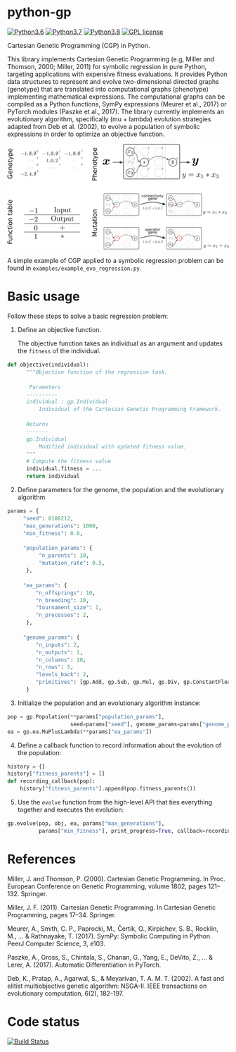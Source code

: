python-gp
=========
[![Python3.6](https://img.shields.io/badge/python-3.6-red.svg)](https://www.python.org/downloads/release/python-369/)
[![Python3.7](https://img.shields.io/badge/python-3.7-red.svg)](https://www.python.org/)
[![Python3.8](https://img.shields.io/badge/python-3.8-red.svg)](https://www.python.org/)
[![GPL license](https://img.shields.io/badge/License-GPLv3-blue.svg)](https://www.gnu.org/licenses/old-licenses/gpl-3.0.html)

Cartesian Genetic Programming (CGP) in Python.

This library implements Cartesian Genetic Programming (e.g, Miller and Thomson, 2000; Miller, 2011) for symbolic regression in pure Python, targeting applications with expensive fitness evaluations. It provides Python data structures to represent and evolve two-dimensional directed graphs (genotype) that are translated into computational graphs (phenotype) implementing mathematical expressions. The computational graphs can be compiled as a Python functions, SymPy expressions (Meurer et al., 2017) or PyTorch modules (Paszke et al., 2017). The library currently implements an evolutionary algorithm, specifically (mu + lambda) evolution strategies adapted from Deb et al. (2002), to evolve a population of symbolic expressions in order to optimize an objective function.

<div style="text-align:center"><img src="cgp-sketch.png" alt="CGP Sketch" width="600"/></div>

A simple example of CGP applied to a symbolic regression problem can be found in `examples/example_evo_regression.py`.


Basic usage
===========

Follow these steps to solve a basic regression problem:

1. Define an objective function. 

   The objective function takes an individual as an argument and updates the `fitness` of the individual.
```python
def objective(individual):
      """Objective function of the regression task.

       Parameters
      ----------
      individual : gp.Individual
          Individual of the Cartesian Genetic Programming Framework.

      Returns
      -------
      gp.Individual
          Modified individual with updated fitness value.
      """
      # Compute the fitness value
      individual.fitness = ...
      return individual
```
2. Define parameters for the genome, the population and the evolutionary algorithm
```python
params = {
     "seed": 8188212,
     "max_generations": 1000,
     "min_fitness": 0.0,

     "population_params": {
          "n_parents": 10,
          "mutation_rate": 0.5,
      },

     "ea_params": {
         "n_offsprings": 10,
         "n_breeding": 10,
         "tournament_size": 1,
         "n_processes": 2,
      },

     "genome_params": {
         "n_inputs": 2,
         "n_outputs": 1,
         "n_columns": 10,
         "n_rows": 5,
         "levels_back": 2,
         "primitives": [gp.Add, gp.Sub, gp.Mul, gp.Div, gp.ConstantFloat]},
      }
```
3. Initialize the population and an evolutionary algorithm instance:
```python
pop = gp.Population(**params["population_params"],
                    seed=params["seed"], genome_params=params["genome_params"])
ea = gp.ea.MuPlusLambda(**params["ea_params"])
```
4. Define a callback function to record information about the evolution of the population:
```python
history = {}
history["fitness_parents"] = []
def recording_callback(pop):
    history["fitness_parents"].append(pop.fitness_parents())
```
5. Use the `evolve` function from the high-level API that ties everything together and executes the evolution:
```python
gp.evolve(pop, obj, ea, params["max_generations"],
          params["min_fitness"], print_progress=True, callback=recording_callback)
```


References
==========

Miller, J. and Thomson, P. (2000). Cartesian Genetic Programming. In Proc. European Conference on Genetic Programming, volume 1802, pages 121–132. Springer.

Miller, J. F. (2011). Cartesian Genetic Programming. In Cartesian Genetic Programming, pages 17–34. Springer.

Meurer, A., Smith, C. P., Paprocki, M., Čertík, O., Kirpichev, S. B., Rocklin, M., ... & Rathnayake, T. (2017). SymPy: Symbolic Computing in Python. PeerJ Computer Science, 3, e103.

Paszke, A., Gross, S., Chintala, S., Chanan, G., Yang, E., DeVito, Z., ... & Lerer, A. (2017). Automatic Differentiation in PyTorch.

Deb, K., Pratap, A., Agarwal, S., & Meyarivan, T. A. M. T. (2002). A fast and elitist multiobjective genetic algorithm: NSGA-II. IEEE transactions on evolutionary computation, 6(2), 182-197.


Code status
===========

[![Build Status](https://travis-ci.org/jakobj/python-gp.svg?branch=master)](https://travis-ci.org/jakobj/python-gp)
